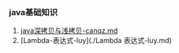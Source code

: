 ### java基础知识



1. [java深拷贝与浅拷贝-canqz.md](./java深拷贝与浅拷贝-canqz.md)
2. [Lambda-表达式-luy](./Lambda 表达式-luy.md)

